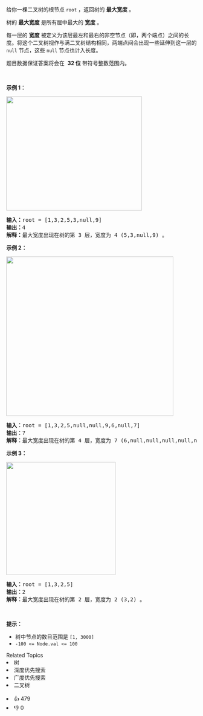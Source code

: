 <p>给你一棵二叉树的根节点 <code>root</code> ，返回树的 <strong>最大宽度</strong> 。</p>

<p>树的 <strong>最大宽度</strong> 是所有层中最大的 <strong>宽度</strong> 。</p>

<div class="original__bRMd"> 
 <div> 
  <p>每一层的 <strong>宽度</strong> 被定义为该层最左和最右的非空节点（即，两个端点）之间的长度。将这个二叉树视作与满二叉树结构相同，两端点间会出现一些延伸到这一层的 <code>null</code> 节点，这些 <code>null</code> 节点也计入长度。</p> 
 </div>
</div>

<p>题目数据保证答案将会在&nbsp; <strong>32 位</strong> 带符号整数范围内。</p>

<p>&nbsp;</p>

<p><strong>示例 1：</strong></p> 
<img alt="" src="https://assets.leetcode.com/uploads/2021/05/03/width1-tree.jpg" style="width: 359px; height: 302px;" /> 
<pre>
<strong>输入：</strong>root = [1,3,2,5,3,null,9]
<strong>输出：</strong>4
<strong>解释：</strong>最大宽度出现在树的第 3 层，宽度为 4 (5,3,null,9) 。
</pre>

<p><strong>示例 2：</strong></p> 
<img alt="" src="https://assets.leetcode.com/uploads/2022/03/14/maximum-width-of-binary-tree-v3.jpg" style="width: 442px; height: 422px;" /> 
<pre>
<strong>输入：</strong>root = [1,3,2,5,null,null,9,6,null,7]
<strong>输出：</strong>7
<strong>解释：</strong>最大宽度出现在树的第 4 层，宽度为 7 (6,null,null,null,null,null,7) 。
</pre>

<p><strong>示例 3：</strong></p> 
<img alt="" src="https://assets.leetcode.com/uploads/2021/05/03/width3-tree.jpg" style="width: 289px; height: 299px;" /> 
<pre>
<strong>输入：</strong>root = [1,3,2,5]
<strong>输出：</strong>2
<strong>解释：</strong>最大宽度出现在树的第 2 层，宽度为 2 (3,2) 。
</pre>

<p>&nbsp;</p>

<p><strong>提示：</strong></p>

<ul> 
 <li>树中节点的数目范围是 <code>[1, 3000]</code></li> 
 <li><code>-100 &lt;= Node.val &lt;= 100</code></li> 
</ul>

<div><div>Related Topics</div><div><li>树</li><li>深度优先搜索</li><li>广度优先搜索</li><li>二叉树</li></div></div><br><div><li>👍 479</li><li>👎 0</li></div>